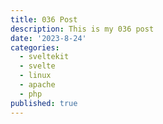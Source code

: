```yaml
---
title: 036 Post
description: This is my 036 post
date: '2023-8-24'
categories:
  - sveltekit
  - svelte
  - linux
  - apache
  - php
published: true
---
```



